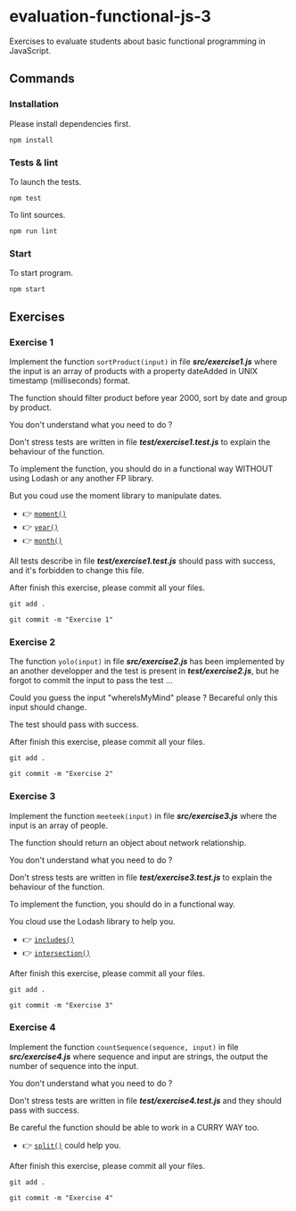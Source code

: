 # evaluation-functional-js-3

Exercises to evaluate students about basic functional programming in JavaScript.

## Commands

### Installation

Please install dependencies first.

    npm install

### Tests & lint

To launch the tests.

    npm test

To lint sources.

    npm run lint

### Start

To start program.

    npm start

## Exercises

### Exercise 1

Implement the function `sortProduct(input)` in file **_src/exercise1.js_** where the input is an array of products with a property dateAdded in UNIX timestamp (milliseconds) format.

The function should filter product before year 2000, sort by date and group by product.

You don't understand what you need to do ?

Don't stress tests are written in file **_test/exercise1.test.js_** to explain the behaviour of the function.

To implement the function, you should do in a functional way WITHOUT using Lodash or any another FP library.

But you coud use the moment library to manipulate dates.

* :point_right: [`moment()`](https://momentjs.com/docs/#/parsing/unix-timestamp-milliseconds/)
* :point_right: [`year()`](https://momentjs.com/docs/#/get-set/year/)
* :point_right: [`month()`](https://momentjs.com/docs/#/get-set/month/)

All tests describe in file **_test/exercise1.test.js_** should pass with success, and it's forbidden to change this file.

After finish this exercise, please commit all your files.

    git add .

    git commit -m "Exercise 1"

### Exercise 2

The function `yolo(input)` in file **_src/exercise2.js_** has been implemented by an another developper and the test is present in **_test/exercise2.js_**, but he forgot to commit the input to pass the test ...

Could you guess the input "whereIsMyMind" please ? Becareful only this input should change.

The test should pass with success.

After finish this exercise, please commit all your files.

    git add .

    git commit -m "Exercise 2"

### Exercise 3

Implement the function `meeteek(input)` in file **_src/exercise3.js_** where the input is an array of people.

The function should return an object about network relationship.

You don't understand what you need to do ?

Don't stress tests are written in file **_test/exercise3.test.js_** to explain the behaviour of the function.

To implement the function, you should do in a functional way.

You cloud use the Lodash library to help you.

* :point_right: [`includes()`](https://lodash.com/docs/4.17.5#includes)
* :point_right: [`intersection()`](https://lodash.com/docs/4.17.5#intersection)

After finish this exercise, please commit all your files.

    git add .

    git commit -m "Exercise 3"

### Exercise 4

Implement the function `countSequence(sequence, input)` in file **_src/exercise4.js_** where sequence and input are strings, the output the number of sequence into the input.

You don't understand what you need to do ?

Don't stress tests are written in file **_test/exercise4.test.js_** and they should pass with success.

Be careful the function should be able to work in a CURRY WAY too.

* :point_right: [`split()`](https://developer.mozilla.org/fr/docs/Web/JavaScript/Reference/Objets_globaux/String/split) could help you.

After finish this exercise, please commit all your files.

    git add .

    git commit -m "Exercise 4"
